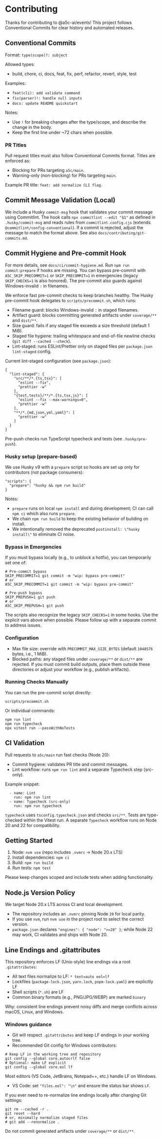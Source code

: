 # Contributing

Thanks for contributing to @a5c-ai/events! This project follows Conventional Commits for clear history and automated releases.

## Conventional Commits

Format: `type(scope)?: subject`

Allowed types:

- build, chore, ci, docs, feat, fix, perf, refactor, revert, style, test

Examples:

- `feat(cli): add validate command`
- `fix(parser)!: handle null inputs`
- `docs: update README quickstart`

Notes:

- Use `!` for breaking changes after the type/scope, and describe the change in the body.
- Keep the first line under ~72 chars when possible.

### PR Titles

Pull request titles must also follow Conventional Commits format. Titles are enforced as:

- Blocking for PRs targeting `a5c/main`.
- Warning-only (non-blocking) for PRs targeting `main`.

Example PR title: `feat: add normalize CLI flag`.

## Commit Message Validation (Local)

We include a Husky `commit-msg` hook that validates your commit message using Commitlint. The hook calls `npx commitlint --edit "$1"` as defined in `.husky/commit-msg` and reads rules from `commitlint.config.cjs` (extends `@commitlint/config-conventional`). If a commit is rejected, adjust the message to match the format above. See also `docs/contributing/git-commits.md`.

## Commit Hygiene and Pre-commit Hook

For more details, see `docs/ci/commit-hygiene.md`. Run `npm run commit:prepare` if hooks are missing. You can bypass pre-commit with `A5C_SKIP_PRECOMMIT=1` or `SKIP_PRECOMMIT=1` in emergencies (legacy `SKIP_CHECKS=1` is also honored). The pre-commit also guards against Windows-invalid `:` in filenames.

We enforce fast pre-commit checks to keep branches healthy. The Husky pre-commit hook delegates to `scripts/precommit.sh`, which runs:

- Filename guard: blocks Windows-invalid `:` in staged filenames.
- Artifact guard: blocks committing generated artifacts under `coverage/**` and `dist/**`.
- Size guard: fails if any staged file exceeds a size threshold (default 1 MiB).
- Staged file hygiene: trailing whitespace and end-of-file newline checks (`git diff --cached --check`).
- Lint-staged: runs ESLint/Prettier only on staged files per `package.json` `lint-staged` config.

Current lint-staged configuration (see `package.json`):

```
{
  "lint-staged": {
    "src/**/*.{ts,tsx}": [
      "eslint --fix",
      "prettier -w"
    ],
    "{test,tests}/**/*.{ts,tsx,js}": [
      "eslint --fix --max-warnings=0",
      "prettier -w"
    ],
    "**/*.{md,json,yml,yaml}": [
      "prettier -w"
    ]
  }
}
```

Pre-push checks run TypeScript typecheck and tests (see `.husky/pre-push`).

### Husky setup (prepare-based)

We use Husky v9 with a `prepare` script so hooks are set up only for contributors (not package consumers):

```
"scripts": {
  "prepare": "husky && npm run build"
}
```

Notes:

- `prepare` runs on local `npm install` and during development; CI can call `npm ci` which also runs `prepare`.
- We chain `npm run build` to keep the existing behavior of building on install.
- We intentionally removed the deprecated `postinstall: \"husky install\"` to eliminate CI noise.

### Bypass in Emergencies

If you must bypass locally (e.g., to unblock a hotfix), you can temporarily set one of:

```
# Pre-commit bypass
SKIP_PRECOMMIT=1 git commit -m "wip: bypass pre-commit"
# or
A5C_SKIP_PRECOMMIT=1 git commit -m "wip: bypass pre-commit"

# Pre-push bypass
SKIP_PREPUSH=1 git push
# or
A5C_SKIP_PREPUSH=1 git push
```

The scripts also recognize the legacy `SKIP_CHECKS=1` in some hooks. Use the explicit vars above when possible. Please follow up with a separate commit to address issues.

### Configuration

- Max file size: override with `PRECOMMIT_MAX_SIZE_BYTES` (default `1048576` bytes, i.e., 1 MiB).
- Blocked paths: any staged files under `coverage/**` or `dist/**` are rejected. If you must commit build outputs, place them outside these directories or adjust your workflow (e.g., publish artifacts).

### Running Checks Manually

You can run the pre-commit script directly:

```
scripts/precommit.sh
```

Or individual commands:

```
npm run lint
npm run typecheck
npx vitest run --passWithNoTests
```

## CI Validation

Pull requests to `a5c/main` run fast checks (Node 20):

- Commit hygiene: validates PR title and commit messages.
- Lint workflow: runs `npm run lint` and a separate Typecheck step (src-only).

Example snippet:

```
  - name: Lint
    run: npm run lint
  - name: Typecheck (src-only)
    run: npm run typecheck
```

`typecheck` uses `tsconfig.typecheck.json` and checks `src/**`. Tests are type-checked within the Vitest run. A separate `Typecheck` workflow runs on Node 20 and 22 for compatibility.

## Getting Started

1. Node: `nvm use` (repo includes `.nvmrc` → Node 20.x LTS)
2. Install dependencies: `npm ci`
3. Build: `npm run build`
4. Run tests: `npm test`

Please keep changes scoped and include tests when adding functionality.

## Node.js Version Policy

We target Node 20.x LTS across CI and local development.

- The repository includes an `.nvmrc` pinning Node `20` for local parity.
- If you use `nvm`, run `nvm use` in the project root to select the correct version.
- `package.json` declares `"engines": { "node": ">=20" }`; while Node 22 may work, CI validates and ships with Node 20.

## Line Endings and .gitattributes

This repository enforces LF (Unix-style) line endings via a root `.gitattributes`:

- All text files normalize to LF: `* text=auto eol=lf`
- Lockfiles (`package-lock.json`, `yarn.lock`, `pnpm-lock.yaml`) are explicitly LF
- Shell scripts (`*.sh`) are LF
- Common binary formats (e.g., PNG/JPG/WEBP) are marked `binary`

Why: consistent line endings prevent noisy diffs and merge conflicts across macOS, Linux, and Windows.

### Windows guidance

- Git will respect `.gitattributes` and keep LF endings in your working tree.
- Recommended Git config for Windows contributors:

```
# Keep LF in the working tree and repository
git config --global core.autocrlf false
# Optional: make LF explicit
git config --global core.eol lf
```

Most editors (VS Code, JetBrains, Notepad++, etc.) handle LF on Windows.
- VS Code: set `"files.eol": "\n"` and ensure the status bar shows `LF`.

If you ever need to re-normalize line endings locally after changing Git settings:

```
git rm --cached -r .
git reset --hard
# or, minimally normalize staged files
# git add --renormalize .
```

Do not commit generated artifacts under `coverage/**` or `dist/**`.
